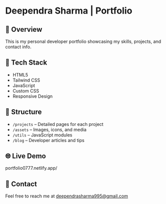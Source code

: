 # Deependra Sharma | Portfolio

## 📌 Overview

This is my personal developer portfolio showcasing my skills, projects, and contact info.

## 🚀 Tech Stack

- HTML5
- Tailwind CSS
- JavaScript
- Custom CSS
- Responsive Design

## 📁 Structure

- `/projects` – Detailed pages for each project
- `/assets` – Images, icons, and media
- `/utils` – JavaScript modules
- `/blog` – Developer articles and tips

## 🌐 Live Demo

portfolio0777.netlify.app/ 

## 📧 Contact

Feel free to reach me at [deependrasharma995@gmail.com](mailto:deependrasharma995@gmail.com)
